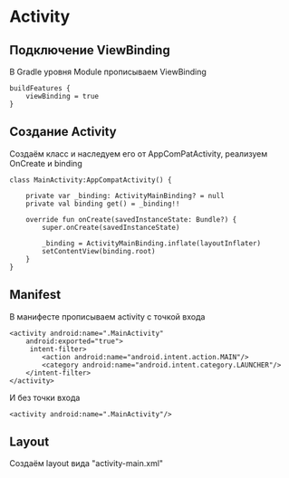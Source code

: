 # Activity
## Подключение ViewBinding
В Gradle уровня Module прописываем ViewBinding
```
buildFeatures {
    viewBinding = true
}
```
## Создание Activity
Создаём класс и наследуем его от AppComPatActivity, реализуем OnCreate и binding
```
class MainActivity:AppCompatActivity() {

    private var _binding: ActivityMainBinding? = null
    private val binding get() = _binding!!

    override fun onCreate(savedInstanceState: Bundle?) {
        super.onCreate(savedInstanceState)

        _binding = ActivityMainBinding.inflate(layoutInflater)
        setContentView(binding.root)
    }
}
```
## Manifest
В манифесте прописываем activity с точкой входа
```
<activity android:name=".MainActivity"
    android:exported="true">
     intent-filter>
        <action android:name="android.intent.action.MAIN"/>
        <category android:name="android.intent.category.LAUNCHER"/>
    </intent-filter>
</activity>
```
И без точки входа
```
<activity android:name=".MainActivity"/>
```
## Layout
Создаём layout вида "activity-main.xml"
